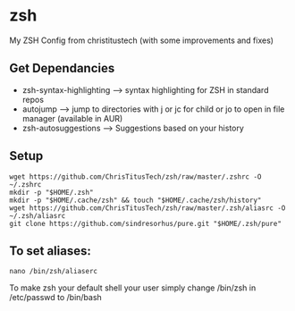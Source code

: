 # zsh
My ZSH Config from christitustech (with some improvements and fixes)

## Get Dependancies 
  - zsh-syntax-highlighting --> syntax highlighting for ZSH in standard repos
  - autojump --> jump to directories with j or jc for child or jo to open in file manager (available in AUR)
  - zsh-autosuggestions --> Suggestions based on your history
## Setup
```
wget https://github.com/ChrisTitusTech/zsh/raw/master/.zshrc -O ~/.zshrc
mkdir -p "$HOME/.zsh"
mkdir -p "$HOME/.cache/zsh" && touch "$HOME/.cache/zsh/history"
wget https://github.com/ChrisTitusTech/zsh/raw/master/.zsh/aliasrc -O ~/.zsh/aliasrc
git clone https://github.com/sindresorhus/pure.git "$HOME/.zsh/pure"
```
## To set aliases: 
```
nano /bin/zsh/aliaserc
```

To make zsh your default shell your user simply change /bin/zsh in /etc/passwd to /bin/bash

